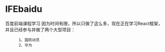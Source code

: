 # IFEbaidu
百度前端课程学习
因为时间有限，所以只做了这么多，现在正在学习React框架，并且已经参与并做了两个大型项目：

          1、国防动员
          2、华为
